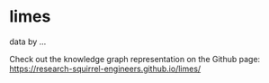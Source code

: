 # limes
   
data by ...  
 
Check out the knowledge graph representation on the Github page: https://research-squirrel-engineers.github.io/limes/
